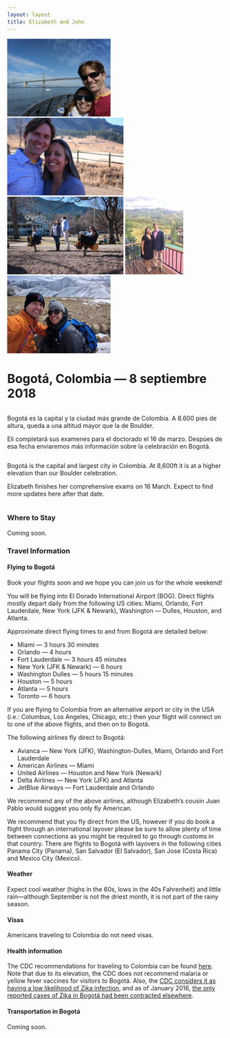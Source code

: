 ```yaml
---
layout: layout
title: Elizabeth and John
---
```


<div class="top_photos">
<img src="assets/bay_bridge.jpg" style="height: 180px">
<img src="assets/chautauqua.jpg" style="height: 180px">
<img src="assets/playground.jpg" style="height: 180px">
<img src="assets/steamboat.jpg" style="height: 180px">
<img src="assets/great_divide.jpg" style="height: 180px">
</div>

# Bogotá, Colombia &mdash; 8 septiembre 2018

<div class="row">
  <div class="column left">
<p>Bogotá es la capital y la ciudad más grande de Colombia. A 8.600 pies de
altura, queda a una altitud mayor que la de Boulder.</p>

<p>Eli completará sus examenes para el doctorado el 16 de marzo. Despúes de esa
fecha enviaremos más información sobre la celebración en Bogotá.</p>
  </div>
  <div class="column right">
<p>Bogotá is the capital and largest city in Colombia. At 8,600ft it is at a
higher elevation than our Boulder celebration.</p>

<p>Elizabeth finishes her comprehensive exams on 16 March. Expect to find more
updates here after that date.</p>
  </div>
</div>

### Where to Stay
Coming soon.

### Travel Information

#### Flying to Bogotá
Book your flights soon and we hope you can join us for the whole weekend!

You will be flying into El Dorado International Airport (BOG). Direct flights
mostly depart daily from the following US cities: Miami, Orlando, Fort
Lauderdale, New York (JFK & Newark), Washington &mdash; Dulles, Houston, and Atlanta.

Approximate direct flying times to and from Bogotá are detailed below:
  * Miami &mdash; 3 hours 30 minutes
  * Orlando &mdash; 4 hours
  * Fort Lauderdale &mdash; 3 hours 45 minutes
  * New York (JFK & Newark) &mdash; 6 hours
  * Washington Dulles &mdash; 5 hours 15 minutes
  * Houston &mdash; 5 hours
  * Atlanta &mdash; 5 hours
  * Toronto &mdash; 6 hours

If you are flying to Colombia from an alternative airport or city in the USA
(i.e.:  Columbus, Los Angeles, Chicago, etc.) then your flight will connect on
to one of the above flights, and then on to Bogotá.

The following airlines fly direct to Bogotá:
  * Avianca &mdash; New York (JFK), Washington-Dulles, Miami, Orlando and Fort Lauderdale
  * American Airlines &mdash; Miami
  * United Airlines &mdash; Houston and New York (Newark)
  * Delta Airlines &mdash; New York (JFK) and Atlanta
  * JetBlue Airways &mdash; Fort Lauderdale and Orlando

We recommend any of the above airlines, although Elizabeth’s cousin Juan Pablo
would suggest you only fly American.

We recommend that you fly direct from the US, however if you do book a flight
through an international layover please be sure to allow plenty of time between
connections as you might be required to go through customs in that country.
There are flights to Bogotá with layovers in the following cities Panama City
(Panama), San Salvador (El Salvador), San Jose (Costa Rica) and Mexico City
(Mexico).

#### Weather
Expect cool weather (highs in the 60s,
lows in the 40s Fahrenheit) and little rain&mdash;although September is not the
driest month, it is not part of the rainy season.

#### Visas
Americans traveling to Colombia do not need visas.

#### Health information
The CDC recommendations for traveling to Colombia can be found
[here](https://wwwnc.cdc.gov/travel/destinations/traveler/none/colombia). Note
that due to its elevation, the CDC does not recommend malaria or yellow fever
vaccines for visitors to Bogotá. Also, the [CDC considers it as having a low
likelihood of Zika
infection](https://wwwnc.cdc.gov/travel/page/world-map-areas-with-zika), and as
of January 2016, [the only reported cases of Zika in Bogotá had been contracted
elsewhere](http://www.eltiempo.com/archivo/documento/CMS-16494219).

#### Transportation in Bogotá
Coming soon.
